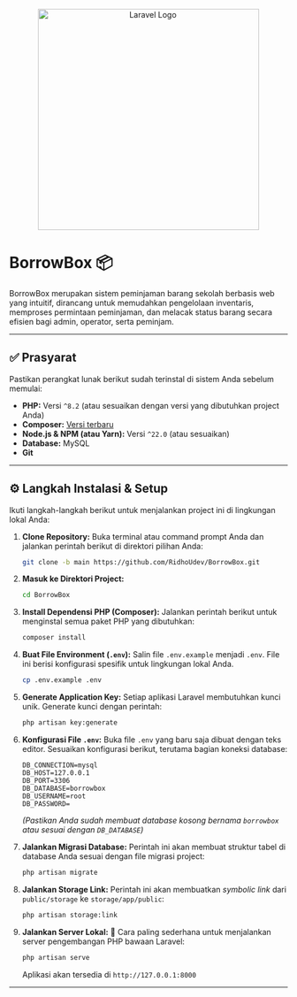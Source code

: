<p align="center">
  <a href="https://laravel.com" target="_blank">
    <img src="https://raw.githubusercontent.com/laravel/art/master/logo-lockup/5%20SVG/2%20CMYK/1%20Full%20Color/laravel-logolockup-cmyk-red.svg" width="400" alt="Laravel Logo">
  </a>
</p>

# BorrowBox 📦

BorrowBox merupakan sistem peminjaman barang sekolah berbasis web yang intuitif, dirancang untuk memudahkan pengelolaan inventaris, memproses permintaan peminjaman, dan melacak status barang secara efisien bagi admin, operator, serta peminjam.

---

## ✅ Prasyarat

Pastikan perangkat lunak berikut sudah terinstal di sistem Anda sebelum memulai:

* **PHP:** Versi `^8.2` (atau sesuaikan dengan versi yang dibutuhkan project Anda)
* **Composer:** [Versi terbaru](https://getcomposer.org/)
* **Node.js & NPM (atau Yarn):** Versi `^22.0` (atau sesuaikan)
* **Database:** MySQL
* **Git**

---

## ⚙️ Langkah Instalasi & Setup

Ikuti langkah-langkah berikut untuk menjalankan project ini di lingkungan lokal Anda:

1.  **Clone Repository:**
    Buka terminal atau command prompt Anda dan jalankan perintah berikut di direktori pilihan Anda:
    ```bash
    git clone -b main https://github.com/RidhoUdev/BorrowBox.git
    ```

2.  **Masuk ke Direktori Project:**
    ```bash
    cd BorrowBox
    ```

3.  **Install Dependensi PHP (Composer):**
    Jalankan perintah berikut untuk menginstal semua paket PHP yang dibutuhkan:
    ```bash
    composer install
    ```

4.  **Buat File Environment (`.env`):**
    Salin file `.env.example` menjadi `.env`. File ini berisi konfigurasi spesifik untuk lingkungan lokal Anda.
    ```bash
    cp .env.example .env
    ```

5.  **Generate Application Key:**
    Setiap aplikasi Laravel membutuhkan kunci unik. Generate kunci dengan perintah:
    ```bash
    php artisan key:generate
    ```

6.  **Konfigurasi File `.env`:**
    Buka file `.env` yang baru saja dibuat dengan teks editor. Sesuaikan konfigurasi berikut, terutama bagian koneksi database:
    ```dotenv
    DB_CONNECTION=mysql
    DB_HOST=127.0.0.1
    DB_PORT=3306
    DB_DATABASE=borrowbox
    DB_USERNAME=root
    DB_PASSWORD=
    ```
    *(Pastikan Anda sudah membuat database kosong bernama `borrowbox` atau sesuai dengan `DB_DATABASE`)*

7.  **Jalankan Migrasi Database:**
    Perintah ini akan membuat struktur tabel di database Anda sesuai dengan file migrasi project:
    ```bash
    php artisan migrate
    ```

8.  **Jalankan Storage Link:**
    Perintah ini akan membuatkan *symbolic link* dari `public/storage` ke `storage/app/public`:
    ```bash
    php artisan storage:link
    ```

9.  **Jalankan Server Lokal:** 🚀
    Cara paling sederhana untuk menjalankan server pengembangan PHP bawaan Laravel:
    ```bash
    php artisan serve
    ```
    Aplikasi akan tersedia di `http://127.0.0.1:8000`

---
